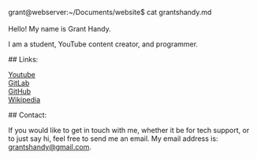 <span id="a">grant@webserver</span>:<span id="c">~/Documents/website</span>$ cat grantshandy.md<br/><br/>
Hello! My name is Grant Handy.<!-- laglaglaglaglaglaglaglaglaglaglaglag --><p> I am a student, YouTube content creator, and programmer.</p><!-- qowifjqwoeijfoqweijfqweoifjqweofijqweoqwoijefoqwijefoijfqiwoefjj -->
<p>## Links:</p><!- oqwipjefqwioefjwioqfjoiqwjfeioqwjefoi -->
<p><a href="https://www.youtube.com/channel/UCeLzMaLtQXluv0Q2z94obFA/">Youtube</a><br><!-- owls --><a href="https://gitlab.com/DefunctLizard">GitLab</a><br><!-- owls --><a href="https://github.com/DefunctLizard/">GitHub</a><br><!-- owls --><a href="https://en.wikipedia.org/wiki/User:Grant_Handy">Wikipedia</a></p><!-- owls -->
<p>## Contact:</p><!- oqwipjefqwioefjwioqfjoiqwjfeioqwjefoi -->
<p>If you would like to get in touch with me, whether it be for tech support, or to just say hi<!-- slightdelayhere-->, feel free to send me an email.<!-- longlongcomment --> My email address is: <a href="mailto:grantshandy@gmail.com">grantshandy@gmail.com</a>.</p>

